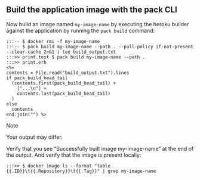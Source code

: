 ## Build the application image with the pack CLI

Now build an image named `my-image-name` by executing the heroku builder against the application by running the
`pack build` command:

```
:::-- $ docker rmi -f my-image-name
:::-- $ pack build my-image-name --path . --pull-policy if-not-present --clear-cache 2>&1 | tee build_output.txt
:::>> print.text $ pack build my-image-name --path .
:::>> print.erb
<%=
contents = File.read("build_output.txt").lines
if pack_build_head_tail
  (contents.first(pack_build_head_tail) +
    ["...\n"] +
    contents.last(pack_build_head_tail)
  )
else
  contents
end.join("") %>
```

> [!NOTE]
> Your output may differ.

Verify that you see “Successfully built image my-image-name” at the end of the output. And verify that the image is present locally:

```
:::>> $ docker image ls --format "table {{.ID}}\t{{.Repository}}\t{{.Tag}}" | grep my-image-name
```
